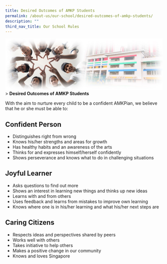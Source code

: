 ```yaml
---
title: Desired Outcomes of AMKP Students
permalink: /about-us/our-school/desired-outcomes-of-amkp-students/
description: ""
third_nav_title: Our School Rules
---
```

![Sub-banner](/images/sub%20banner.jpg)
&gt; **Desired Outcomes of AMKP Students**

With the aim to nurture every child to be a confident AMKPian, we believe that he or she must be able to:  
  

## Confident Person


*   Distinguishes right from wrong
*   Knows his/her strengths and areas for growth
*   Has healthy habits and an awareness of the arts
*   Thinks for and expresses himself/herself confidently
*   Shows perseverance and knows what to do in challenging situations

  

## Joyful Learner


*   Asks questions to find out more
*   Shows an interest in learning new things and thinks up new ideas
*   Learns with and from others
*   Uses feedback and learns from mistakes to improve own learning
*   Knows where one is in his/her learning and what his/her next steps are

  

## Caring Citizens


*   Respects ideas and perspectives shared by peers
*   Works well with others
*   Takes initiative to help others
*   Makes a positive change in our community
*   Knows and loves Singapore